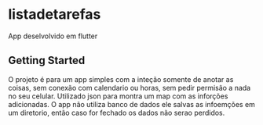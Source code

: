 # listadetarefas

App deselvolvido em flutter 

## Getting Started

O projeto é para um app simples com a inteção somente de anotar as coisas, sem conexão com calendario ou horas, sem pedir permisão a nada no seu celular. 
Utilizado json para montra um map com as inforções adicionadas.
O app não utiliza banco de dados ele salvas as infoemções em um diretorio, então caso for fechado os dados não serao perdidos.

